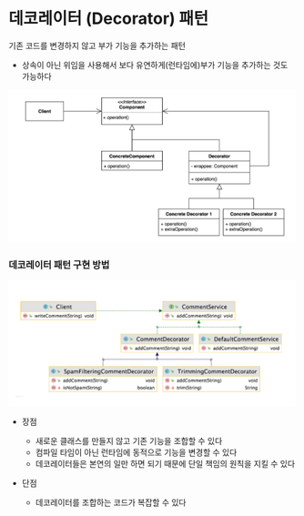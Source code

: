 # 데코레이터 (Decorator) 패턴
기존 코드를 변경하지 않고 부가 기능을 추가하는 패턴

* 상속이 아닌 위임을 사용해서 보다 유연하게(런타임에)부가 기능을 추가하는 것도 가능하다

![img.png](img.png)

### 데코레이터 패턴 구현 방법

![img_1.png](img_1.png)

* 장점
  * 새로운 클래스를 만들지 않고 기존 기능을 조합할 수 있다
  * 컴파일 타임이 아닌 런타임에 동적으로 기능을 변경할 수 있다
  * 데코레이터들은 본연의 일만 하면 되기 때문에 단일 책임의 원칙을 지킬 수 있다

* 단점
  * 데코레이터를 조합하는 코드가 복잡할 수 있다
